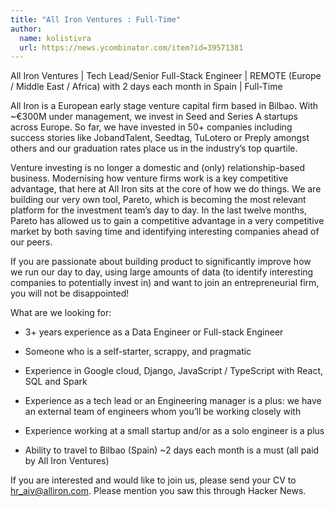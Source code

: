 ```yaml
---
title: "All Iron Ventures : Full-Time"
author:
  name: kolistivra
  url: https://news.ycombinator.com/item?id=39571381
---
```

All Iron Ventures | Tech Lead&#x2F;Senior Full-Stack Engineer | REMOTE (Europe &#x2F; Middle East &#x2F; Africa) with 2 days each month in Spain | Full-Time

All Iron is a European early stage venture capital firm based in Bilbao. With ~€300M under management, we invest in Seed and Series A startups across Europe. So far, we have invested in 50+ companies including success stories like JobandTalent, Seedtag, TuLotero or Preply amongst others and our graduation rates place us in the industry’s top quartile.

Venture investing is no longer a domestic and (only) relationship-based business. Modernising how venture firms work is a key competitive advantage, that here at All Iron sits at the core of how we do things. We are building our very own tool, Pareto, which is becoming the most relevant platform for the investment team’s day to day. In the last twelve months, Pareto has allowed us to gain a competitive advantage in a very competitive market by both saving time and identifying interesting companies ahead of our peers.

If you are passionate about building product to significantly improve how we run our day to day, using large amounts of data (to identify interesting companies to potentially invest in) and want to join an entrepreneurial firm, you will not be disappointed!

What are we looking for:

* 3+ years experience as a Data Engineer or Full-stack Engineer

* Someone who is a self-starter, scrappy, and pragmatic

* Experience in Google cloud, Django, JavaScript &#x2F; TypeScript with React, SQL and Spark

* Experience as a tech lead or an Engineering manager is a plus: we have an external team of engineers whom you’ll be working closely with

* Experience working at a small startup and&#x2F;or as a solo engineer is a plus

* Ability to travel to Bilbao (Spain) ~2 days each month is a must (all paid by All Iron Ventures)

If you are interested and would like to join us, please send your CV to hr_aiv@alliron.com. Please mention you saw this through Hacker News.
